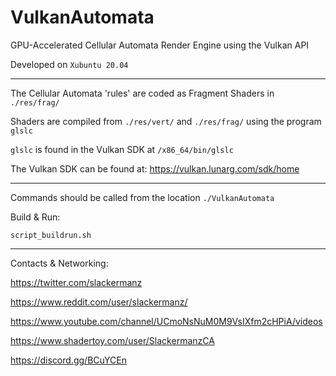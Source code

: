 # VulkanAutomata
GPU-Accelerated Cellular Automata Render Engine using the Vulkan API

Developed on `Xubuntu 20.04`

---

The Cellular Automata 'rules' are coded as Fragment Shaders in `./res/frag/` 
 
Shaders are compiled from `./res/vert/` and  `./res/frag/` using the program `glslc`

`glslc` is found in the Vulkan SDK at `/x86_64/bin/glslc`

The Vulkan SDK can be found at: https://vulkan.lunarg.com/sdk/home

---

Commands should be called from the location `./VulkanAutomata`

Build & Run:

`script_buildrun.sh`

---

Contacts & Networking:

  https://twitter.com/slackermanz

  https://www.reddit.com/user/slackermanz/

  https://www.youtube.com/channel/UCmoNsNuM0M9VsIXfm2cHPiA/videos

  https://www.shadertoy.com/user/SlackermanzCA

  https://discord.gg/BCuYCEn

